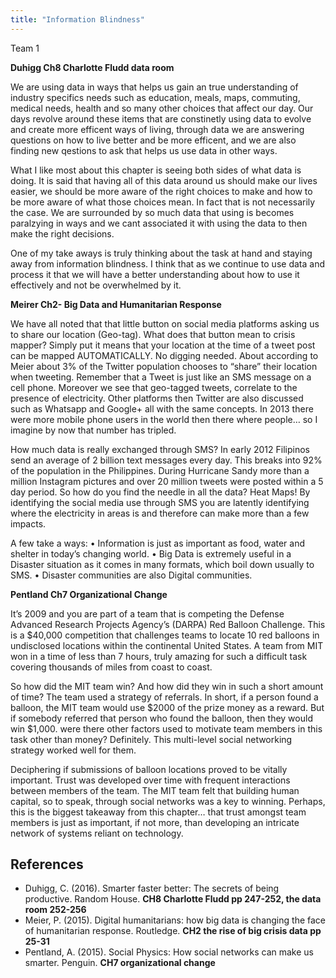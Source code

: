 ```yaml
---
title: "Information Blindness"
---
```


Team 1

**Duhigg Ch8 Charlotte Fludd data room**

We are using data in ways that helps us gain an true understanding of industry specifics needs such as education, meals, maps, commuting, medical needs, health and so many other choices that affect our day. Our days revolve around these items that are constinetly using data to evolve and create more efficent ways of living, through data we are answering questions on how to live better and be more efficent, and we are also finding new qestions to ask that helps us use data in other ways.

What I like most about this chapter is seeing both sides of what data is doing. It is said that having all of this data around us should make our lives easier, we should be more aware of the right choices to make and how to be more aware of what those choices mean. In fact that is not necessarily the case. We are surrounded by so much data that using is becomes paralzying in ways and we cant associated it with using the data to then make the right decisions. 

One of my take aways is truly thinking about the task at hand and staying away from information blindness. I think that as we continue to use data and process it that we will have a better understanding about how to use it effectively and not be overwhelmed by it. 

**Meirer Ch2- Big Data and Humanitarian Response** 

We have all noted that that little button on social media platforms asking us to share our location (Geo-tag). What does that button mean to crisis mapper? Simply put it means that your location at the time of a tweet post can be mapped AUTOMATICALLY. No digging needed.  About according to Meier about 3% of the Twitter population chooses to “share” their location when tweeting. Remember that a Tweet is just like an SMS message on a cell phone. Moreover we see that geo-tagged tweets, correlate to the presence of electricity. Other platforms then Twitter are also discussed such as Whatsapp and Google+ all with the same concepts. In 2013 there were more mobile phone users in the world then there where people… so I imagine by now that number has tripled. 

How much data is really exchanged through SMS? In early 2012 Filipinos send an average of 2 billion text messages every day. This breaks into 92% of the population in the Philippines. During Hurricane Sandy more than a million Instagram pictures and over 20 million tweets were posted within a 5 day period. So how do you find the needle in all the data? Heat Maps! By identifying the social media use through SMS you are latently identifying where the electricity in areas is and therefore can make more than a few impacts.  

A few take a ways:
    •	Information is just as important as food, water and shelter in today’s changing world. 
    •	Big Data is extremely useful in a Disaster situation as it comes in many formats, which boil down usually to SMS. 
    •	Disaster communities are also Digital communities. 
	
**Pentland Ch7 Organizational Change** 

It’s 2009 and you are part of a team that is competing the Defense Advanced Research Projects Agency’s (DARPA) Red Balloon Challenge. This is a $40,000 competition that challenges teams to locate 10 red balloons in undisclosed locations within the continental United States. A team from MIT won in a time of less than 7 hours, truly amazing for such a difficult task covering thousands of miles from coast to coast.

So how did the MIT team win? And how did they win in such a short amount of time? The team used a strategy of referrals. In short, if a person found a balloon, the MIT team would use $2000 of the prize money as a reward. But if somebody referred that person who found the balloon, then they would win $1,000. were there other factors used to motivate team members in this task other than money? Definitely. This multi-level social networking strategy worked well for them.

Deciphering if submissions of balloon locations proved to be vitally important. Trust was developed over time with frequent interactions between members of the team. The MIT team felt that building human capital, so to speak, through social networks was a key to winning. Perhaps, this is the biggest takeaway from this chapter… that trust amongst team members is just as important, if not more, than developing an intricate network of systems reliant on technology. 


## References

* Duhigg, C. (2016). Smarter faster better: The secrets of being productive. Random House. **CH8 Charlotte Fludd pp 247-252, the data room 252-256**  
* Meier, P. (2015). Digital humanitarians: how big data is changing the face of humanitarian response. Routledge. **CH2 the rise of big crisis data pp 25-31**  
* Pentland, A. (2015). Social Physics: How social networks can make us smarter. Penguin. **CH7 organizational change**  
